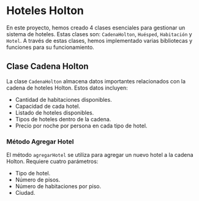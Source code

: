 # Hoteles Holton

En este proyecto, hemos creado 4 clases esenciales para gestionar un sistema de hoteles. Estas clases son: `CadenaHolton`, `Huésped`, `Habitación` y `Hotel`. A través de estas clases, hemos implementado varias bibliotecas y funciones para su funcionamiento.

## Clase Cadena Holton

La clase `CadenaHolton` almacena datos importantes relacionados con la cadena de hoteles Holton. Estos datos incluyen:

- Cantidad de habitaciones disponibles.
- Capacidad de cada hotel.
- Listado de hoteles disponibles.
- Tipos de hoteles dentro de la cadena.
- Precio por noche por persona en cada tipo de hotel.

### Método Agregar Hotel

El método `agregarHotel` se utiliza para agregar un nuevo hotel a la cadena Holton. Requiere cuatro parámetros:

- Tipo de hotel.
- Número de pisos.
- Número de habitaciones por piso.
- Ciudad.